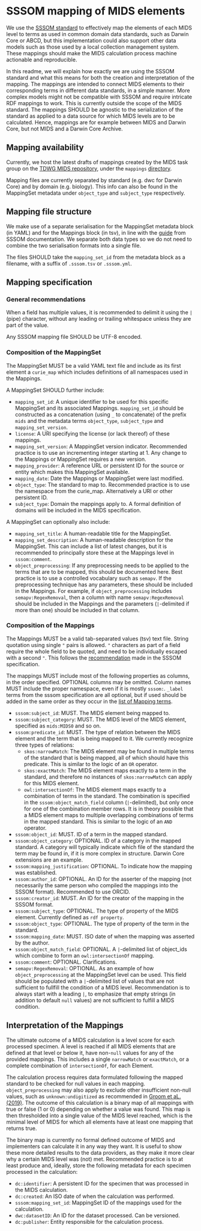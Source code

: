 # SSSOM mapping of MIDS elements
We use the [SSSOM standard](https://w3id.org/sssom/spec) to effectively map the elements of each MIDS level to terms as used in common domain data standards, such as Darwin Core or ABCD, but this implementation could also support other data models such as those used by a local collection management system. These mappings should make the MIDS calculation process machine actionable and reproducible.

In this readme, we will explain how exactly we are using the SSSOM standard and what this means for both the creation and interpretation of the mapping. The mappings are intended to connect MIDS elements to their corresponding terms in different data standards, in a simple manner. More complex models might not be compatible with SSSOM and require intricate RDF mappings to work. This is currently outside the scope of the MIDS standard. The mappings SHOULD be agnostic to the serialization of the standard as applied to a data source for which MIDS levels are to be calculated. Hence, mappings are for example between MIDS and Darwin Core, but not MIDS and a Darwin Core Archive.

## Mapping availability

Currently, we host the latest drafts of mappings created by the MIDS task group on the [TDWG MIDS repository](https://github.com/tdwg/mids), under the `mappings` [directory](https://github.com/tdwg/mids/tree/main/source/mappings).

Mapping files are currently separated by standard (e.g. dwc for Darwin Core) and by domain (e.g. biology). This info can also be found in the MappingSet metadata under `object_type` and `subject_type` respectively.

## Mapping file structure

We make use of a separate serialisation for the MappingSet metadata block (in YAML) and for the Mappings block (in tsv), in line with the [guide](https://mapping-commons.github.io/sssom/spec-formats-tsv/) from SSSOM documentation. We separate both data types so we do not need to combine the two serialisation formats into a single file.

The files SHOULD take the `mapping_set_id` from the metadata block as a filename, with a suffix of `.sssom.tsv` or `.sssom.yml`.

## Mapping specification
### General recommendations
When a field has multiple values, it is recommended to delimit it using the `|` (pipe) character, without any leading or trailing whitespace unless they are part of the value.

Any SSSOM mapping file SHOULD be UTF-8 encoded.

### Composition of the MappingSet
The MappingSet MUST be a valid YAML text file and include as its first element a `curie_map` which includes definitions of all namespaces used in the Mappings. 

A MappingSet SHOULD further include:

* `mapping_set_id`: A unique identifier to be used for this specific MappingSet and its associated Mappings. `mapping_set_id` should be constructed as a concatenation (using `_` to concatenate) of the prefix `mids` and the metadata terms `object_type`, `subject_type` and `mapping_set_version`.
* `license`: A URI specifying the license (or lack thereof) of these mappings.
* `mapping_set_version`: A MappingSet version indicator. Recommended practice is to use an incrementing integer starting at 1. Any change to the Mappings or MappingSet requires a new version.
* `mapping_provider`: A reference URL or persistent ID for the source or entity which makes this MappingSet available.
* `mapping_date`: Date the Mappings or MappingSet were last modified.
* `object_type`: The standard to map to. Recommended practice is to use the namespace from the curie_map. Alternatively a URI or other persistent ID.
* `subject_type`: Domain the mappings apply to. A formal definition of domains will be included in the MIDS specification.

A MappingSet can optionally also include:

* `mapping_set_title`: A human-readable title for the MappingSet.
* `mapping_set_description`: A human-readable description for the MappingSet. This can include a list of latest changes, but it is recommended to principally store these at the Mappings level in `sssom:comment`.
* `object_preprocessing`: If any preprocessing needs to be applied to the terms that are to be mapped, this should be documented here. Best practice is to use a controlled vocabulary such as `semapv`. If the preprocessing technique has any parameters, these should be included in the Mappings. For example, if `object_preprocessing` includes `semapv:RegexRemoval`, then a column with name `semapv:RegexRemoval` should be included in the Mappings and the parameters (` | `-delimited if more than one) should be included in that column.

### Composition of the Mappings
The Mappings MUST be a valid tab-separated values (tsv) text file. String quotation using single `"` pairs is allowed. `"` characters as part of a field require the whole field to be quoted, and need to be individually escaped with a second `"`. This follows the [recommendation](https://mapping-commons.github.io/sssom/spec-formats-tsv/#quoting) made in the SSSOM specification.

The mappings MUST include most of the following properties as columns, in the order specified. OPTIONAL columns may be omitted. Column names MUST include the proper namespace, even if it is mostly `sssom:`. `_label` terms from the sssom specification are all optional, but if used should be added in the same order as they occur in the [list of Mapping terms](https://mapping-commons.github.io/sssom/Mapping/).

* `sssom:subject_id`: MUST. The MIDS element being mapped to.
* `sssom:subject_category`: MUST. The MIDS level of the MIDS element, specified as `mids:MIDS0` and so on.
* `sssom:predicate_id`: MUST. The type of relation between the MIDS element and the term that is being mapped to it. We currently recognize three types of relations:
  * `skos:narrowMatch`: The MIDS element may be found in multiple terms of the standard that is being mapped, all of which should have this predicate. This is similar to the logic of an `OR` operator.
  * `skos:exactMatch`: The MIDS element maps exactly to a term in the standard, and therefore no instances of `skos:narrowMatch` can apply for this MIDS element.
  * `owl:intersectionOf`: The MIDS element maps exactly to a combination of terms in the standard. The combination is specified in the `sssom:object_match_field` column (`|`-delimited), but only once for one of the combination member rows. It is in theory possible that a MIDS element maps to multiple overlapping combinations of terms in the mapped standard. This is similar to the logic of an `AND` operator.
* `sssom:object_id`: MUST. ID of a term in the mapped standard.
* `sssom:object_category`: OPTIONAL. ID of a category in the mapped standard. A category will typically indicate which file of the standard the term may be found in, if it is more complex in structure. Darwin Core extensions are an example.
* `sssom:mapping_justification`: OPTIONAL. To indicate how the mapping was established.
* `sssom:author_id`: OPTIONAL. An ID for the asserter of the mapping (not necessarily the same person who compiled the mappings into the SSSOM format). Recommended to use ORCID.
* `sssom:creator_id`: MUST. An ID for the creator of the mapping in the SSSOM format.
* `sssom:subject_type`: OPTIONAL. The type of property of the MIDS element. Currently defined as `rdf property`.
* `sssom:object_type`: OPTIONAL. The type of property of the term in the standard. 
* `sssom:mapping_date`: MUST. ISO date of when the mapping was asserted by the author.
* `sssom:object_match_field`: OPTIONAL. A `|`-delimited list of object_ids which combine to form an `owl:intersectionOf` mapping.
* `sssom:comment`: OPTIONAL. Clarifications.
* `semapv:RegexRemoval`: OPTIONAL. As an example of how `object_preprocessing` at the MappingSet level can be used. This field should be populated with a `|`-delimited list of values that are not sufficient to fullfill the condition of a MIDS level. Recommendation is to always start with a leading `|`, to emphasize that empty strings (in addition to default `null` values) are not sufficient to fulfill a MIDS condition.

## Interpretation of the Mappings
The ultimate outcome of a MIDS calculation is a level score for each processed specimen. A level is reached if all MIDS elements that are defined at that level or below it, have non-`null` values for any of the provided mappings. This includes a single `narrowMatch` or `exactMatch`, or a complete combination of `intersectionOf`, for each Element.

The calculation process requires data formulated following the mapped standard to be checked for null values in each mapping. `object_preprocessing` may also apply to exclude other insufficient non-null values, such as `unknown:undigitized` as recommended in [Groom et aL. (2019)](https://doi.org/10.1093/database/baz129). The outcome of this calculation is a binary map of all mappings with true or false (1 or 0) depending on whether a value was found. This map is then thresholded into a single value of the MIDS level reached, which is the minimal level of MIDS for which all elements have at least one mapping that returns true.

The binary map is currently no formal defined outcome of MIDS and implementers can calculate it in any way they want. It is useful to show these more detailed results to the data providers, as they make it more clear why a certain MIDS level was (not) met. Recommended practice is to at least produce and, ideally, store the following metadata for each specimen processed in the calculation:

* `dc:identifier`: A persistent ID for the specimen that was processed in the MIDS calculation.
* `dc:created`: An ISO date of when the calculation was performed.
* `sssom:mapping_set_id`: MappingSet ID of the mappings used for the calculation.
* `dwc:datasetID`: An ID for the dataset processed. Can be versioned.
* `dc:publisher`: Entity responsible for the calculation process.